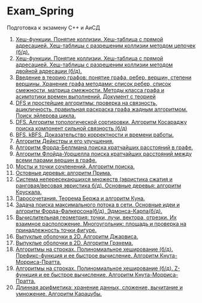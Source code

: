 # Exam_Spring
Подготовка к экзамену C++ и АиСД
1. [Хеш-функции. Понятие коллизии. Хеш-таблица с прямой адресацией. Хеш-таблицы с разрешеним коллизии методом цепочек (б/д).](https://github.com/Quirence/Exam_Spring/blob/main/ticket_1.cpp)
2. [Хеш-функции. Понятие коллизии. Хеш-таблица с прямой адресацией. Хеш-таблицы с разрешеним коллизии методом двойной адресации (б/д).](https://github.com/Quirence/Exam_Spring/blob/main/ticket_2.cpp)
3. [Введение в теорию графов: понятие графа, ребер, вершин, степени вершины. Хранение графа методами: список ребер, список смежности, матрица смежности. Методы класса графа и
асимтотики времен выполнений.](https://github.com/Quirence/Exam_Spring/blob/main/ticket_3.cpp)
[Документ с теорией](https://github.com/Quirence/Exam_Spring/blob/main/Третий_билет.docx)
4. [DFS и простейшие алгоритмы: проверка на связность, ацикличность, правильная раскраска
графа жадным алгоритмом. Поиск эйлерова цикла.](https://github.com/Quirence/Exam_Spring/blob/main/ticket_4.cpp)
5. [DFS. Алгоритм топологической сортировки. Алгоритм Косараджу поиска компонент сильной
связность (б/д)](https://github.com/Quirence/Exam_Spring/blob/main/ticket_5.cpp)
6. [BFS. kBFS. Доказательство корректности и времени работы.](https://github.com/Quirence/Exam_Spring/blob/main/ticket_6.cpp)
7. [Алгоритм Дейкстры и его улучшения.](https://github.com/Quirence/Exam_Spring/blob/main/ticket_7.cpp)
8. [Алгоритм Форда-Беллмана поиска кратчайших расстояний в графе.](https://github.com/Quirence/Exam_Spring/blob/main/ticket_8.cpp)
9. [Алгоритм Флойда-Уоршелла поиска кратчайших расстояний между всеми парами вершин в
графе.](https://github.com/Quirence/Exam_Spring/blob/main/ticket_9.cpp)
10. [Мосты и точки сочленений. Алгоритм поиска.](https://github.com/Quirence/Exam_Spring/blob/main/ticket_10.cpp)
11. [Остовные деревья: алгоритм Прима.](https://github.com/Quirence/Exam_Spring/blob/main/ticket_11.cpp)
12. [Система непересекающихся множеств (эвристика сжатия и ранговая/весовая эвристика б/д).
Основные деревья: алгоритм Крускала.](https://github.com/Quirence/Exam_Spring/blob/main/ticket_12.cpp)
13. [Паросочетания. Теорема Бержа и алгоритм Куна.](https://github.com/Quirence/Exam_Spring/blob/main/ticket_13.cpp)
14. [Задача поиска максимального потока в сети. Основные идеи и алгоритм Форда-Фалкерсона(б/д),
Эдмонса-Карпа(б/д).](https://github.com/Quirence/Exam_Spring/blob/main/ticket_14.cpp)
15. [Вычислительная геометрия: точки, лучи, вектора, отрезки. Их взаимное расположение. Многоугольник: площадь и проверка на принадлежность точки фигуре.](https://github.com/Quirence/Exam_Spring/blob/main/ticket_15.cpp)
16. [Выпуклые оболочки в 2D. Алгоритм Джарвиса.](https://github.com/Quirence/Exam_Spring/blob/main/ticket_16.cpp)
17. [Выпуклые оболочки в 2D. Алгоритм Грэхема.](https://github.com/Quirence/Exam_Spring/blob/main/ticket_17.cpp)
18. [Алгоритмы на строках. Полиномиальное хеширование (б/д). Префикс-функция и ее быстрое
вычисление. Алгоритм Кнута-Морриса-Пратта.](https://github.com/Quirence/Exam_Spring/blob/main/ticket_18.cpp)
19. [Алгоритмы на строках. Полиномиальное хеширование (б/д). Z-функция и ее быстрое вычисление. Алгоритм Кнута-Морриса-Пратта.](https://github.com/Quirence/Exam_Spring/blob/main/ticket_19.cpp)
20. [Длинная арифметика: хранение данных, сложение, вычитание и умножение. Алгоритм Карацубы.](https://github.com/Quirence/Exam_Spring/blob/main/ticket_20.cpp)

